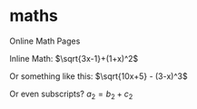 # maths
Online Math Pages

Inline Math: $`\sqrt{3x-1}+(1+x)^2`$

Or something like this: $\sqrt{10x+5} - (3-x)^3$

Or even subscripts? $a_2=b_2+c_2$
